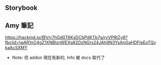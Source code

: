 ## Storybook

## Amy 筆記
https://hackmd.io/@Vrr7hGd0T6KsDCbPdKTb7g/ryVPRtZy8?fbclid=IwAR1nO4gZ1XNBlznWEXg82DzNGrs24JAh9N3YsAnGaHDFIeEoTQvkaAcSXMY  

- Note: 但 addon 現在有新的, Info 被 docs 取代了
